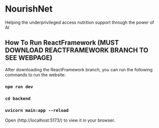 # NourishNet
Helping the underprivileged access nutrition support through the power of AI

## How To Run ReactFramework (MUST DOWNLOAD REACTFRAMEWORK BRANCH TO SEE WEBPAGE)

After downloading the ReactFramework branch, you can run the following commands to run the website:

### `npm run dev`

### `cd backend`

### `uvicorn main:app --reload`

Open (http://localhost:5173/) to view it in your browser.

